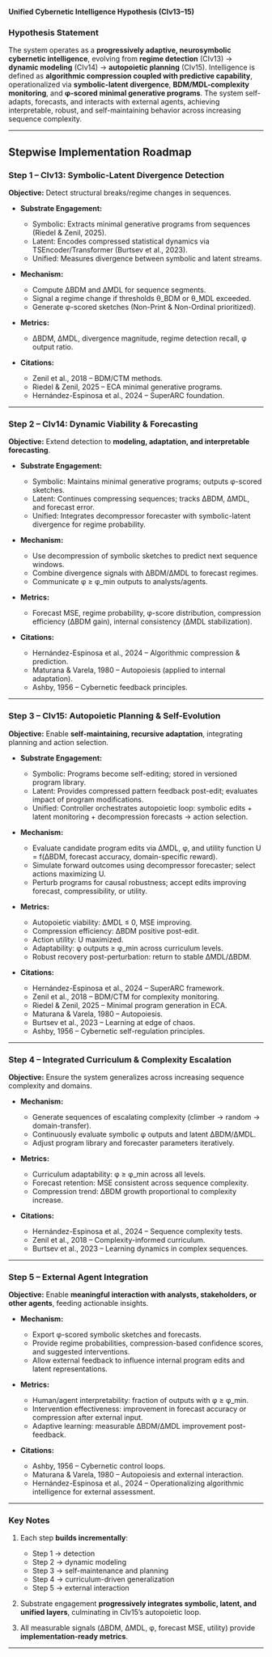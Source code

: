 **Unified Cybernetic Intelligence Hypothesis (CIv13–15)**

### **Hypothesis Statement**

The system operates as a **progressively adaptive, neurosymbolic cybernetic intelligence**, evolving from **regime detection** (CIv13) → **dynamic modeling** (CIv14) → **autopoietic planning** (CIv15). Intelligence is defined as **algorithmic compression coupled with predictive capability**, operationalized via **symbolic-latent divergence**, **BDM/MDL-complexity monitoring**, and **φ-scored minimal generative programs**. The system self-adapts, forecasts, and interacts with external agents, achieving interpretable, robust, and self-maintaining behavior across increasing sequence complexity.

---

## **Stepwise Implementation Roadmap**

### **Step 1 – CIv13: Symbolic-Latent Divergence Detection**

**Objective:** Detect structural breaks/regime changes in sequences.

* **Substrate Engagement:**

  * Symbolic: Extracts minimal generative programs from sequences (Riedel & Zenil, 2025).
  * Latent: Encodes compressed statistical dynamics via TSEncoder/Transformer (Burtsev et al., 2023).
  * Unified: Measures divergence between symbolic and latent streams.

* **Mechanism:**

  * Compute ΔBDM and ΔMDL for sequence segments.
  * Signal a regime change if thresholds θ\_BDM or θ\_MDL exceeded.
  * Generate φ-scored sketches (Non-Print & Non-Ordinal prioritized).

* **Metrics:**

  * ΔBDM, ΔMDL, divergence magnitude, regime detection recall, φ output ratio.

* **Citations:**

  * Zenil et al., 2018 – BDM/CTM methods.
  * Riedel & Zenil, 2025 – ECA minimal generative programs.
  * Hernández-Espinosa et al., 2024 – SuperARC foundation.

---

### **Step 2 – CIv14: Dynamic Viability & Forecasting**

**Objective:** Extend detection to **modeling, adaptation, and interpretable forecasting**.

* **Substrate Engagement:**

  * Symbolic: Maintains minimal generative programs; outputs φ-scored sketches.
  * Latent: Continues compressing sequences; tracks ΔBDM, ΔMDL, and forecast error.
  * Unified: Integrates decompressor forecaster with symbolic-latent divergence for regime probability.

* **Mechanism:**

  * Use decompression of symbolic sketches to predict next sequence windows.
  * Combine divergence signals with ΔBDM/ΔMDL to forecast regimes.
  * Communicate φ ≥ φ\_min outputs to analysts/agents.

* **Metrics:**

  * Forecast MSE, regime probability, φ-score distribution, compression efficiency (ΔBDM gain), internal consistency (ΔMDL stabilization).

* **Citations:**

  * Hernández-Espinosa et al., 2024 – Algorithmic compression & prediction.
  * Maturana & Varela, 1980 – Autopoiesis (applied to internal adaptation).
  * Ashby, 1956 – Cybernetic feedback principles.

---

### **Step 3 – CIv15: Autopoietic Planning & Self-Evolution**

**Objective:** Enable **self-maintaining, recursive adaptation**, integrating planning and action selection.

* **Substrate Engagement:**

  * Symbolic: Programs become self-editing; stored in versioned program library.
  * Latent: Provides compressed pattern feedback post-edit; evaluates impact of program modifications.
  * Unified: Controller orchestrates autopoietic loop: symbolic edits + latent monitoring + decompression forecasts → action selection.

* **Mechanism:**

  * Evaluate candidate program edits via ΔMDL, φ, and utility function U = f(ΔBDM, forecast accuracy, domain-specific reward).
  * Simulate forward outcomes using decompressor forecaster; select actions maximizing U.
  * Perturb programs for causal robustness; accept edits improving forecast, compressibility, or utility.

* **Metrics:**

  * Autopoietic viability: ΔMDL ≤ 0, MSE improving.
  * Compression efficiency: ΔBDM positive post-edit.
  * Action utility: U maximized.
  * Adaptability: φ outputs ≥ φ\_min across curriculum levels.
  * Robust recovery post-perturbation: return to stable ΔMDL/ΔBDM.

* **Citations:**

  * Hernández-Espinosa et al., 2024 – SuperARC framework.
  * Zenil et al., 2018 – BDM/CTM for complexity monitoring.
  * Riedel & Zenil, 2025 – Minimal program generation in ECA.
  * Maturana & Varela, 1980 – Autopoiesis.
  * Burtsev et al., 2023 – Learning at edge of chaos.
  * Ashby, 1956 – Cybernetic self-regulation principles.

---

### **Step 4 – Integrated Curriculum & Complexity Escalation**

**Objective:** Ensure the system generalizes across increasing sequence complexity and domains.

* **Mechanism:**

  * Generate sequences of escalating complexity (climber → random → domain-transfer).
  * Continuously evaluate symbolic φ outputs and latent ΔBDM/ΔMDL.
  * Adjust program library and forecaster parameters iteratively.

* **Metrics:**

  * Curriculum adaptability: φ ≥ φ\_min across all levels.
  * Forecast retention: MSE consistent across sequence complexity.
  * Compression trend: ΔBDM growth proportional to complexity increase.

* **Citations:**

  * Hernández-Espinosa et al., 2024 – Sequence complexity tests.
  * Zenil et al., 2018 – Complexity-informed curriculum.
  * Burtsev et al., 2023 – Learning dynamics in complex sequences.

---

### **Step 5 – External Agent Integration**

**Objective:** Enable **meaningful interaction with analysts, stakeholders, or other agents**, feeding actionable insights.

* **Mechanism:**

  * Export φ-scored symbolic sketches and forecasts.
  * Provide regime probabilities, compression-based confidence scores, and suggested interventions.
  * Allow external feedback to influence internal program edits and latent representations.

* **Metrics:**

  * Human/agent interpretability: fraction of outputs with φ ≥ φ\_min.
  * Intervention effectiveness: improvement in forecast accuracy or compression after external input.
  * Adaptive learning: measurable ΔBDM/ΔMDL improvement post-feedback.

* **Citations:**

  * Ashby, 1956 – Cybernetic control loops.
  * Maturana & Varela, 1980 – Autopoiesis and external interaction.
  * Hernández-Espinosa et al., 2024 – Operationalizing algorithmic intelligence for external assessment.

---

### **Key Notes**

1. Each step **builds incrementally**:

   * Step 1 → detection
   * Step 2 → dynamic modeling
   * Step 3 → self-maintenance and planning
   * Step 4 → curriculum-driven generalization
   * Step 5 → external interaction
2. Substrate engagement **progressively integrates symbolic, latent, and unified layers**, culminating in CIv15’s autopoietic loop.
3. All measurable signals (ΔBDM, ΔMDL, φ, forecast MSE, utility) provide **implementation-ready metrics**.

---


